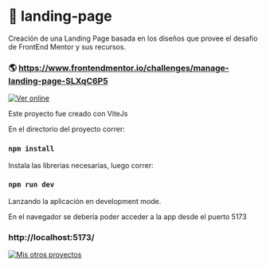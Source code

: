 # 💼 landing-page

Creación de una Landing Page basada en los diseños que provee el desafío de FrontEnd Mentor y sus recursos.
### 🌎 https://www.frontendmentor.io/challenges/manage-landing-page-SLXqC6P5


[![Ver online](https://img.shields.io/badge/-Ver%20Online-red?style=for-the-badge&logo=googlechrome&logoColor=white)](https://landing-page-babarzi.vercel.app)

Este proyecto fue creado con ViteJs

En el directorio del proyecto correr:

### `npm install`

Instala las librerias necesarias, luego correr:

### `npm run dev`

Lanzando la aplicación en development mode.

En el navegador se debería poder acceder a la app desde el puerto 5173

### http://localhost:5173/

[![Mis otros proyectos](https://img.shields.io/badge/-Mis%20otros%20proyectos-black?style=for-the-badge&logo=github&logoColor=white)](https://github.com/AgustinDsuarez)
